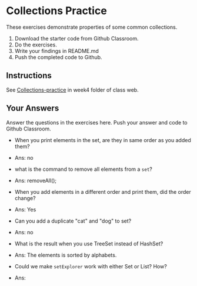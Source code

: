 # Collections Practice

These exercises demonstrate properties of some common collections.

1. Download the starter code from Github Classroom.
2. Do the exercises.
3. Write your findings in README.md
4. Push the completed code to Github.

## Instructions

See [Collections-practice](https://skeoop.github.io/week4/Collections-practice) in week4 folder of class web.

## Your Answers

Answer the questions in the exercises here. Push your answer and code to Github Classroom.

* When you print elements in the set, are they in same order as you added them?
* Ans: no

* what is the command to remove all elements from a `set`?
* Ans: removeAll();

* When you add elements in a different order and print them, did the order change?
* Ans: Yes

* Can you add a duplicate "cat" and "dog" to set?
* Ans: no

* What is the result when you use TreeSet instead of HashSet?
* Ans: The elements is sorted by alphabets.

* Could we make `setExplorer` work with either Set or List?  How?
* Ans: 
